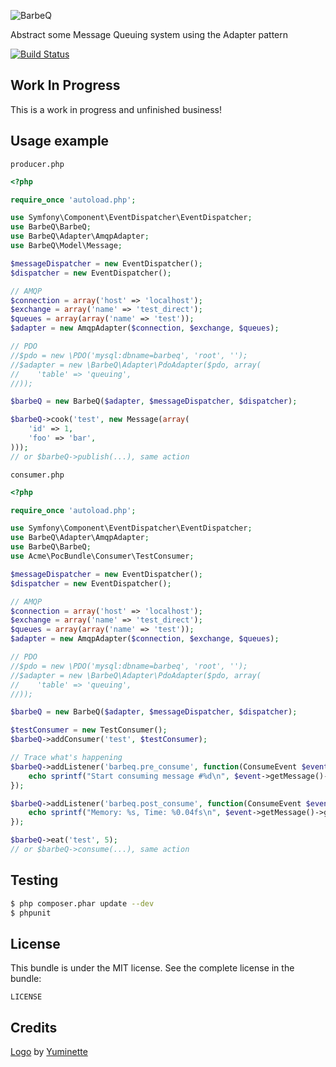 ![BarbeQ](https://raw.github.com/benjamindulau/BarbeQ/master/barbeq.jpg)

Abstract some Message Queuing system using the Adapter pattern

[![Build Status](https://travis-ci.org/benjamindulau/BarbeQ.png?branch=master)](https://travis-ci.org/benjamindulau/BarbeQ)

Work In Progress
----------------

This is a work in progress and unfinished business!

Usage example
-------------

`producer.php`

```PHP
<?php

require_once 'autoload.php';

use Symfony\Component\EventDispatcher\EventDispatcher;
use BarbeQ\BarbeQ;
use BarbeQ\Adapter\AmqpAdapter;
use BarbeQ\Model\Message;

$messageDispatcher = new EventDispatcher();
$dispatcher = new EventDispatcher();

// AMQP
$connection = array('host' => 'localhost');
$exchange = array('name' => 'test_direct');
$queues = array(array('name' => 'test'));
$adapter = new AmqpAdapter($connection, $exchange, $queues);

// PDO
//$pdo = new \PDO('mysql:dbname=barbeq', 'root', '');
//$adapter = new \BarbeQ\Adapter\PdoAdapter($pdo, array(
//    'table' => 'queuing',
//));

$barbeQ = new BarbeQ($adapter, $messageDispatcher, $dispatcher);

$barbeQ->cook('test', new Message(array(
    'id' => 1,
    'foo' => 'bar',
)));
// or $barbeQ->publish(...), same action
```

`consumer.php`

```PHP
<?php

require_once 'autoload.php';

use Symfony\Component\EventDispatcher\EventDispatcher;
use BarbeQ\Adapter\AmqpAdapter;
use BarbeQ\BarbeQ;
use Acme\PocBundle\Consumer\TestConsumer;

$messageDispatcher = new EventDispatcher();
$dispatcher = new EventDispatcher();

// AMQP
$connection = array('host' => 'localhost');
$exchange = array('name' => 'test_direct');
$queues = array(array('name' => 'test'));
$adapter = new AmqpAdapter($connection, $exchange, $queues);

// PDO
//$pdo = new \PDO('mysql:dbname=barbeq', 'root', '');
//$adapter = new \BarbeQ\Adapter\PdoAdapter($pdo, array(
//    'table' => 'queuing',
//));

$barbeQ = new BarbeQ($adapter, $messageDispatcher, $dispatcher);

$testConsumer = new TestConsumer();
$barbeQ->addConsumer('test', $testConsumer);

// Trace what's happening
$barbeQ->addListener('barbeq.pre_consume', function(ConsumeEvent $event) {
    echo sprintf("Start consuming message #%d\n", $event->getMessage()->getMetadataValue('index'));
});

$barbeQ->addListener('barbeq.post_consume', function(ConsumeEvent $event) {
    echo sprintf("Memory: %s, Time: %0.04fs\n", $event->getMessage()->getMemory(), $event->getMessage()->getTime());
});

$barbeQ->eat('test', 5);
// or $barbeQ->consume(...), same action
```

Testing
-------

```bash
$ php composer.phar update --dev
$ phpunit
```

License
-------

This bundle is under the MIT license. See the complete license in the bundle:

    LICENSE


Credits
-------

[Logo](http://www.yuminette.com/graphisme/barbeq "") by [Yuminette](http://www.yuminette.com/ "")


